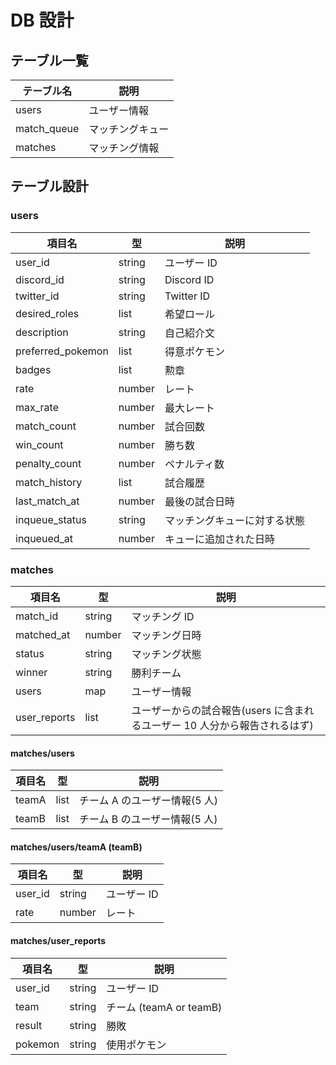 # DB 設計

## テーブル一覧

| テーブル名  | 説明             |
| ----------- | ---------------- |
| users       | ユーザー情報     |
| match_queue | マッチングキュー |
| matches     | マッチング情報   |

## テーブル設計

### users

| 項目名            | 型     | 説明                         |
| ----------------- | ------ | ---------------------------- |
| user_id           | string | ユーザー ID                  |
| discord_id        | string | Discord ID                   |
| twitter_id        | string | Twitter ID                   |
| desired_roles     | list   | 希望ロール                   |
| description       | string | 自己紹介文                   |
| preferred_pokemon | list   | 得意ポケモン                 |
| badges            | list   | 勲章                         |
| rate              | number | レート                       |
| max_rate          | number | 最大レート                   |
| match_count       | number | 試合回数                     |
| win_count         | number | 勝ち数                       |
| penalty_count     | number | ペナルティ数                 |
| match_history     | list   | 試合履歴                     |
| last_match_at     | number | 最後の試合日時               |
| inqueue_status    | string | マッチングキューに対する状態 |
| inqueued_at       | number | キューに追加された日時       |

### matches

| 項目名       | 型     | 説明                                                                       |
| ------------ | ------ | -------------------------------------------------------------------------- |
| match_id     | string | マッチング ID                                                              |
| matched_at   | number | マッチング日時                                                             |
| status       | string | マッチング状態                                                             |
| winner       | string | 勝利チーム                                                                 |
| users        | map    | ユーザー情報                                                               |
| user_reports | list   | ユーザーからの試合報告(users に含まれるユーザー 10 人分から報告されるはず) |

#### matches/users

| 項目名 | 型   | 説明                          |
| ------ | ---- | ----------------------------- |
| teamA  | list | チーム A のユーザー情報(5 人) |
| teamB  | list | チーム B のユーザー情報(5 人) |

#### matches/users/teamA (teamB)

| 項目名  | 型     | 説明        |
| ------- | ------ | ----------- |
| user_id | string | ユーザー ID |
| rate    | number | レート      |

#### matches/user_reports

| 項目名  | 型     | 説明                    |
| ------- | ------ | ----------------------- |
| user_id | string | ユーザー ID             |
| team    | string | チーム (teamA or teamB) |
| result  | string | 勝敗                    |
| pokemon | string | 使用ポケモン            |
